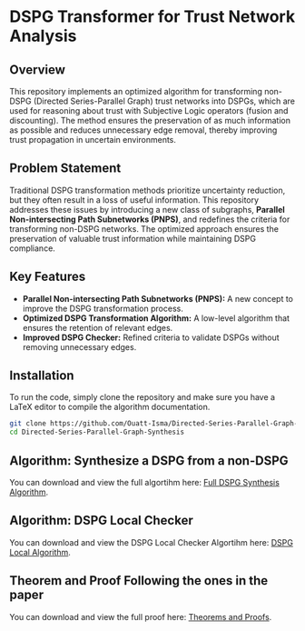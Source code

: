 # DSPG Transformer for Trust Network Analysis

## Overview
This repository implements an optimized algorithm for transforming non-DSPG (Directed Series-Parallel Graph) trust networks into DSPGs, which are used for reasoning about trust with Subjective Logic operators (fusion and discounting). The method ensures the preservation of as much information as possible and reduces unnecessary edge removal, thereby improving trust propagation in uncertain environments.

## Problem Statement
Traditional DSPG transformation methods prioritize uncertainty reduction, but they often result in a loss of useful information. This repository addresses these issues by introducing a new class of subgraphs, **Parallel Non-intersecting Path Subnetworks (PNPS)**, and redefines the criteria for transforming non-DSPG networks. The optimized approach ensures the preservation of valuable trust information while maintaining DSPG compliance.

## Key Features
- **Parallel Non-intersecting Path Subnetworks (PNPS):** A new concept to improve the DSPG transformation process.
- **Optimized DSPG Transformation Algorithm:** A low-level algorithm that ensures the retention of relevant edges.
- **Improved DSPG Checker:** Refined criteria to validate DSPGs without removing unnecessary edges.

## Installation
To run the code, simply clone the repository and make sure you have a LaTeX editor to compile the algorithm documentation.

```bash
git clone https://github.com/Ouatt-Isma/Directed-Series-Parallel-Graph-Synthesis.git
cd Directed-Series-Parallel-Graph-Synthesis
```



## Algorithm: Synthesize a DSPG from a non-DSPG

You can download and view the full algortihm here: [Full DSPG Synthesis Algorithm](./content/dspgsynthalg.pdf).

## Algorithm: DSPG Local Checker

You can download and view the DSPG Local Checker Algortihm here: [DSPG Local Algorithm](./content/dspgcheckeralg.pdf).

## Theorem and Proof Following the ones in the paper

You can download and view the full proof here: [Theorems and Proofs](./content/thmsproofs.pdf).

